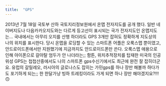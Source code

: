 ```yaml
---
title:  "GPS"
---
```


2013년 7월 18일 국토부 산하 국토지리정보원에서 온맵 전자지도를 공개 했다.
일반 네이버지도나 다음카카오지도와는 다르게 등고선이 표시되는 국가 전자지도인 온맵지도는...
국내에서는 아무리 오지를 산행 하더라도 GPS 3개만 잡혀도 정확하게 지도상의 나의 위치를 표시한다.
당시 온맵을 로딩할 수 있는 스마트폰 어플은 오룩스맵 뿐이였고, 안드로이드폰에서만 지원했기에 지금까지도 안드로이드폰만 쓴다.
오룩스맵 애용으로 인해 아이폰으로 갈아탈 엄두가 안 나더라는;;
함튼, 위치추적장치를 탑재한 미국의 인공위성 GPS는 첩첩산중에서도 나의 스마트폰 gps수신기에서도 최근에 완전 잘 잡히더군요.
유럽의 갈릴레오, 러시아의 글로나스도 잡히는 가민gps를 하나 장만 해볼까 하다가도 포기하게 되는;;
한 한달가냥 빙하 트레킹이라도 가게 되면 하나 장만 해야겠지요?!!!🙃
